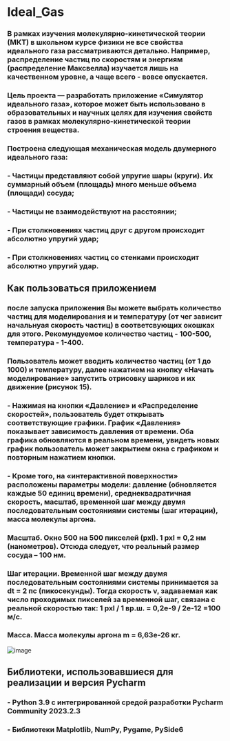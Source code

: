 # Ideal_Gas
### В рамках изучения молекулярно-кинетической теории (МКТ) в школьном курсе физики не все свойства идеального газа рассматриваются детально. Например, распределение частиц по скоростям и энергиям (распределение Максвелла) изучается лишь на качественном уровне, а чаще всего - вовсе опускается. 
### Цель проекта — разработать приложение «Симулятор идеального газа», которое может быть использовано в образовательных и научных целях для изучения свойств газов в рамках молекулярно-кинетической теории строения вещества.
### Построена следующая механическая модель двумерного идеального газа:
### - Частицы представляют собой упругие шары (круги). Их суммарный объем (площадь) много меньше объема (площади) сосуда;
### - Частицы не взаимодействуют на расстоянии;
### -	При столкновениях частиц друг с другом происходит абсолютно упругий удар;
### -	При столкновениях частиц со стенками происходит абсолютно упругий удар.


## Как пользоваться приложением
### после запуска приложения Вы можете выбрать количество частиц для моделирования и и температуру (от чег зависит начальнуая скорость частиц) в соответсвующих окошках для этого. Рекомундуемое количество частиц - 100-500, температура - 1-400.
### Пользователь может вводить количество частиц (от 1 до 1000) и температуру, далее нажатием на кнопку «Начать моделирование» запустить отрисовку шариков и их движение (рисунок 15).
### -	Нажимая на кнопки «Давление» и «Распределение скоростей», пользователь будет открывать соответствующие графики. График «Давления» показывает зависимость давления от времени. Оба графика обновляются в реальном времени, увидеть новых график пользователь может закрытием окна с графиком и повторным нажатием кнопки. 
### - Кроме того, на «интерактивной поверхности» расположены параметры модели: давление (обновляется каждые 50 единиц времени), среднеквадратичная скорость, масштаб, временной шаг между двумя последовательным состояниями системы (шаг итерации), масса молекулы аргона.
### Масштаб. Окно 500 на 500 пикселей (pxl). 1 pxl = 0,2 нм (нанометров). Отсюда следует, что реальный размер сосуда – 100 нм.
### Шаг итерации. Временной шаг между двумя последовательным состояниями системы принимается за dt = 2 пс (пикосекунды). Тогда скорость v, задаваемая как число проходимых пикселей за временной шаг, связана с реальной скоростью так: 1 pxl / 1 вр.ш. = 0,2e-9 / 2e-12 =100 м/с.
### Масса. Масса молекулы аргона m = 6,63e-26 кг.

![image](https://github.com/rieda837/Ideal_Gas/assets/125694953/0edeb83c-c0f6-4e58-a40f-b9b2a0cab8ab)

## Библиотеки, использовавшиеся для реализации и версия Pycharm
### - Python 3.9 с интегрированной средой разработки Pycharm Community 2023.2.3
### -	Библиотеки Matplotlib, NumPy, Pygame, PySide6

